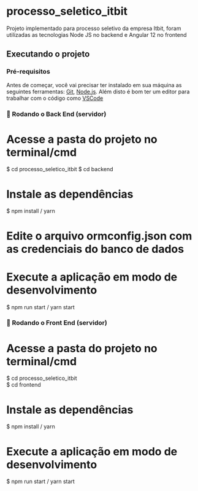 # processo_seletico_itbit
<p>Projeto implementado para processo seletivo da empresa Itbit, foram utilizadas as tecnologias Node JS no backend e Angular 12 no frontend</p>

## Executando o projeto

### Pré-requisitos

Antes de começar, você vai precisar ter instalado em sua máquina as seguintes ferramentas:
[Git](https://git-scm.com), [Node.js](https://nodejs.org/en/). 
Além disto é bom ter um editor para trabalhar com o código como [VSCode](https://code.visualstudio.com/)

### 🎲 Rodando o Back End (servidor)

# Acesse a pasta do projeto no terminal/cmd
$ cd processo_seletico_itbit
$ cd backend

# Instale as dependências
$ npm install / yarn

# Edite o arquivo ormconfig.json com as credenciais do banco de dados

# Execute a aplicação em modo de desenvolvimento
$ npm run start / yarn start

### 🎲 Rodando o Front End (servidor)

# Acesse a pasta do projeto no terminal/cmd
$ cd processo_seletico_itbit
<br/>
$ cd frontend

# Instale as dependências
$ npm install / yarn

# Execute a aplicação em modo de desenvolvimento
$ npm run start / yarn start
